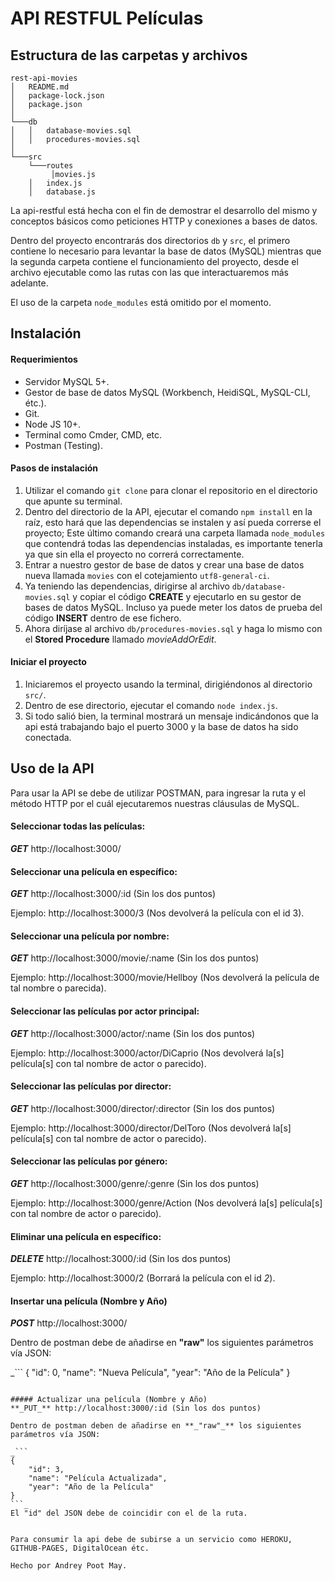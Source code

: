 # API RESTFUL Películas

## Estructura de las carpetas y archivos
```
rest-api-movies
│   README.md
│   package-lock.json    
│	package.json
│
└───db
│   │   database-movies.sql
│   │   procedures-movies.sql
│   
└───src
	└───routes
    	 │movies.js
    │   index.js
    │   database.js
```
La api-restful está hecha con el fin de demostrar el desarrollo del mismo y conceptos básicos como peticiones HTTP y conexiones a bases de datos.

Dentro del proyecto encontrarás dos directorios `db` y `src`, el primero contiene lo necesario para levantar la base de datos (MySQL) mientras que la segunda carpeta contiene el funcionamiento del proyecto, desde el archivo ejecutable como las rutas con las que interactuaremos más adelante.

El uso de la carpeta `node_modules` está omitido por el momento.

## Instalación

#### Requerimientos

- Servidor MySQL 5+.
- Gestor de base de datos MySQL (Workbench, HeidiSQL, MySQL-CLI, étc.).
- Git.
- Node JS 10+.
- Terminal como Cmder, CMD, etc.
- Postman (Testing).

#### Pasos de instalación
1. Utilizar el comando `git clone` para clonar el repositorio en el directorio que apunte su terminal.
2. Dentro del directorio de la API, ejecutar el comando `npm install` en la raíz, esto hará que las dependencias se instalen y así pueda correrse el proyecto; Este último comando creará una carpeta llamada `node_modules` que contendrá todas las dependencias instaladas, es importante tenerla ya que sin ella el proyecto no correrá correctamente.
4. Entrar a nuestro gestor de base de datos y crear una base de datos nueva llamada `movies` con el cotejamiento `utf8-general-ci`.
5. Ya teniendo las dependencias, dirigirse al archivo `db/database-movies.sql` y copiar el código **CREATE** y ejecutarlo en su gestor de bases de datos MySQL. Incluso ya puede meter los datos de prueba del código **INSERT** dentro de ese fichero.
6. Ahora diríjase al archivo `db/procedures-movies.sql` y haga lo mismo con el **Stored Procedure** llamado _movieAddOrEdit_.

#### Iniciar el proyecto
1. Iniciaremos el proyecto usando la terminal, dirigiéndonos al directorio `src/`.
2. Dentro de ese directorio, ejecutar el comando `node index.js`.
3. Si todo salió bien, la terminal  mostrará un mensaje indicándonos que la api está trabajando bajo el puerto 3000 y la base de datos ha sido conectada.

## Uso de la API
Para usar la API se debe de utilizar POSTMAN, para ingresar la ruta y el método HTTP por el cuál ejecutaremos nuestras cláusulas de MySQL.

#### Seleccionar todas las películas:

**_GET_** http://localhost:3000/

#### Seleccionar una película en específico:
**_GET_** http://localhost:3000/:id (Sin los dos puntos)

Ejemplo: http://localhost:3000/3 (Nos devolverá la película con el id 3).

#### Seleccionar una película por nombre:
**_GET_** http://localhost:3000/movie/:name (Sin los dos puntos)

Ejemplo: http://localhost:3000/movie/Hellboy (Nos devolverá la película de tal nombre o parecida).

#### Seleccionar las películas por actor principal:
**_GET_** http://localhost:3000/actor/:name (Sin los dos puntos)

Ejemplo: http://localhost:3000/actor/DiCaprio (Nos devolverá la[s] película[s] con tal nombre de actor o parecido).

#### Seleccionar las películas por director:
**_GET_** http://localhost:3000/director/:director (Sin los dos puntos)

Ejemplo: http://localhost:3000/director/DelToro (Nos devolverá la[s] película[s] con tal nombre de actor o parecido).

#### Seleccionar las películas por género:
**_GET_** http://localhost:3000/genre/:genre (Sin los dos puntos)

Ejemplo: http://localhost:3000/genre/Action (Nos devolverá la[s] película[s] con tal nombre de actor o parecido).

#### Eliminar una película en específico:
**_DELETE_** http://localhost:3000/:id (Sin los dos puntos)

Ejemplo: http://localhost:3000/2 (Borrará la película con el id _2_).

#### Insertar una película (Nombre y Año)
**_POST_** http://localhost:3000/

Dentro de postman debe de añadirse en **"raw"** los siguientes parámetros vía JSON:

_```
{
	"id": 0,
	"name": "Nueva Película",
	"year": "Año de la Película"
}
```_

##### Actualizar una película (Nombre y Año)
**_PUT_** http://localhost:3000/:id (Sin los dos puntos)

Dentro de postman deben de añadirse en **_"raw"_** los siguientes parámetros vía JSON:

_```
{
	"id": 3,
	"name": "Película Actualizada",
	"year": "Año de la Película"
}
```_
El "id" del JSON debe de coincidir con el de la ruta.


Para consumir la api debe de subirse a un servicio como HEROKU, GITHUB-PAGES, DigitalOcean étc.

Hecho por Andrey Poot May.
